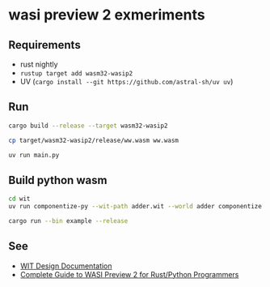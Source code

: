 # wasi preview 2 exmeriments

## Requirements

- rust nightly
- `rustup target add wasm32-wasip2`
- UV (`cargo install --git https://github.com/astral-sh/uv uv`)

## Run

```bash
cargo build --release --target wasm32-wasip2

cp target/wasm32-wasip2/release/ww.wasm ww.wasm

uv run main.py
```

## Build python wasm

```bash
cd wit
uv run componentize-py --wit-path adder.wit --world adder componentize guest-adder -o guest_adder_py.wasm

cargo run --bin example --release
```

## See

- [WIT Design Documentation](https://component-model.bytecodealliance.org/design/wit.html)
- [Complete Guide to WASI Preview 2 for Rust/Python Programmers](https://ideas.reify.ing/en/blog/complete-guide-to-wasip2-for-rust-python-programmers/)

